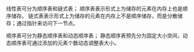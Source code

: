 
线性表可分为顺序表和链式表；
顺序表表示形式上为储存的元素在内存上也是顺序储存。
链式表表示形式上为储存的元素在内存上不是顺序储存，而是分散储存；通过指针来访问下一节点。


顺序表可分为静态顺序表和动态顺序表；
静态顺序表预先分为固定大小空间，动态顺序表可通过添加的元素个数动态调整表大小。




